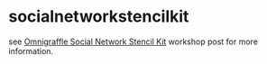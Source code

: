 socialnetworkstencilkit
=======================

see [Omnigraffle Social Network Stencil Kit](http://workshop.avatarnewyork.com/project/omnigraffle-social-network-stencil-kit) workshop post for more information.
